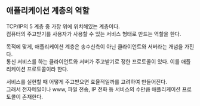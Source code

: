 ## 애플리케이션 계층의 역할

TCP/IP의 5 계층 중 가장 위에 위치해있는 계층이다.  
컴퓨터의 주고받기를 사용자가 사용할 수 있는 서비스 형태로 만드는 역할을 한다.

목적에 맞게, 애플리케이션 계층은 송수신측이 아닌 클라이언트와 서버라는 개념을 가진다.  
통신 서비스를 하는 클라이언트와 서버가 주고받기로 정한 프로토콜이 있다. 이를 애플리케이션 프로토콜이라 한다.

서비스를 실현할 때 어떻게 주고받으면 효율적일까를 고려하여 만들어진다.  
그래서 전자메일이나 www, 파일 전송, IP 전화 등 서비스의 수만큼 애플리케이션 프로토콜이 존재한다.
